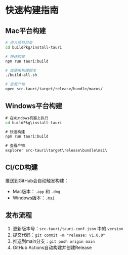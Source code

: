 # 快速构建指南

## Mac平台构建

```bash
# 进入项目目录
cd buildPkg/install-tauri

# 快速构建
npm run tauri:build

# 或使用构建脚本
./build-all.sh

# 查看产物
open src-tauri/target/release/bundle/macos/
```

## Windows平台构建

```cmd
# 在Windows机器上执行
cd buildPkg\install-tauri

# 快速构建
npm run tauri:build

# 查看产物
explorer src-tauri\target\release\bundle\msi\
```

## CI/CD构建

推送到GitHub会自动触发构建：
- Mac版本：`.app` 和 `.dmg`
- Windows版本：`.msi`

## 发布流程

1. 更新版本号：`src-tauri/tauri.conf.json` 中的 `version`
2. 提交代码：`git commit -m "release: v1.0.0"`
3. 推送到main分支：`git push origin main`
4. GitHub Actions自动构建并创建Release